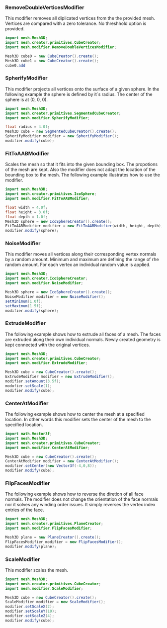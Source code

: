 ### RemoveDoubleVerticesModifier
This modifier removes all diplicated vertices from the 
the provided mesh. Vertices are compared with 
a zero tolerance. No threshhold option is provided.

```java
import mesh.Mesh3D;
import mesh.creator.primitives.CubeCreator;
import mesh.modifier.RemoveDoubleVerticesModifier;

Mesh3D cube0 = new CubeCreator().create();
Mesh3D cube1 = new CubeCreator().create();
cube0.add
```

### SpherifyModifier
This modifier projects all vertices onto the surface of a 
given sphere. In the following example the sphere is defined 
by it`s radius. The center of the sphere is at (0, 0, 0).

```java
import mesh.Mesh3D;
import mesh.creator.primitives.SegmentedCubeCreator;
import mesh.modifier.SpherifyModifier;

float radius = 4.0f;
Mesh3D cube = new SegmentedCubeCreator().create();
SpherifyModifier modifier = new SpherifyModifier();
modifier.modify(cube);
```

### FitToAABModifier
Scales the mesh so that it fits into the given
bounding box. The propotions of the mesh are kept.
Also the modifier does not adapt the location of
the bounding box to the mesh. The following example
illustrates how to use the modifier.

```java
import mesh.Mesh3D;
import mesh.creator.primitives.IcoSphere;
import mesh.modifier.FitToAABModifier;

float width = 4.0f;
float height = 3.0f;
float depth = 1.0f;
Mesh3D sphere = new IcoSphereCreator().create();
FitToAABModifier modifier = new FitToAABModifier(width, height, depth);
modifier.modify(sphere);
```

### NoiseModifier

This modifier moves all vertices along their corresponding 
vertex normals by a random amount. Minimum and maximum are defining
the range of rhe random amount. For each vertex an individual
random value is applied.

```java
import mesh.Mesh3D;
import mesh.creator.IcoSphereCreator;
import mesh.modifier.NoiseModifier;

Mesh3D sphere = new IcoSphereCreator().create();
NoiseModifier modifier = new NoiseModifier();
setMinimum(1.0f);
setMaximum(1.5f);
modifier.modify(sphere);
```

### ExtrudeModifier

The following example shows how to extrude all faces of a mesh. The faces are extruded along 
their own individual normals. Newly created geometry is kept
connected with the original vertices.

```java
import mesh.Mesh3D;
import mesh.creator.primitives.CubeCreator;
import mesh.modifier.ExtrudeModifier;

Mesh3D cube = new CubeCreator().create();
ExtrudeModifier modifier = new ExtrudeModifier();
modifier.setAmount(3.5f);
modofier.setScale(1);
modifier.modify(cube);
```

### CenterAtModifier

The following example shows how to center the mesh
at a specified location. In other words this modifier 
sets the center of the mesh to the specified location.

```java
import math.Vector3f;
import mesh.Mesh3D;
import mesh.creator.primitives.CubeCreator;
import mesh.modifier.CenterAtModifier;

Mesh3D cube = new CubeCreator().create();
CenterAtModifier modifier = new CenterAtModifier();
modifier.setCenter(new Vector3f(-4,0,8));
modifier.modify(cube);
```

### FlipFacesModifier

The following example shows how to reverse the diretion
of all face normals. The modifier does not change the
orientation of the face normals nor it solves any winding order issues.
It simply reverses the vertex index entries of the face.

```java
import mesh.Mesh3D;
import mesh.creator.primitives.PlaneCreator;
import mesh.modifier.FlipFacesModifier;

Mesh3D plane = new PlaneCreator().create();
FlipFacesModifier modifier = new FlipFacesModifier();
modifier.modify(plane);
```

### ScaleModifier

This modifier scales the mesh.

```java
import mesh.Mesh3D;
import mesh.creator.primitives.CubeCreator;
import mesh.modifier.ScaleModifier;

Mesh3D cube = new CubeCreator().create();
ScaleModifier modifier = new ScaleModifier();
modifier.setScaleX(2);
modifier.setScaleY(10);
modifier.setScaleZ(4);
modifier.modify(cube);
```

